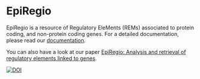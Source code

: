 # EpiRegio 

EpiRegio is a resource of Regulatory EleMents (REMs) associated to protein coding, and non-protein coding genes. For a detailed documentation, please read our [documentation](https://epiregiodb.readthedocs.io/en/latest/index.html).

You can also have a look at our paper [EpiRegio: Analysis and retrieval of regulatory elements linked to genes](https://academic.oup.com/nar/advance-article/doi/10.1093/nar/gkaa382/5847772). 

[![DOI](https://zenodo.org/badge/221733346.svg)](https://zenodo.org/badge/latestdoi/221733346)
